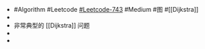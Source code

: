 - #Algorithm #Leetcode [#Leetcode-743](https://leetcode-cn.com/problems/network-delay-time/) #Medium #图 #[[Dijkstra]]
-
- 非常典型的 [[Dijkstra]] 问题
-
-